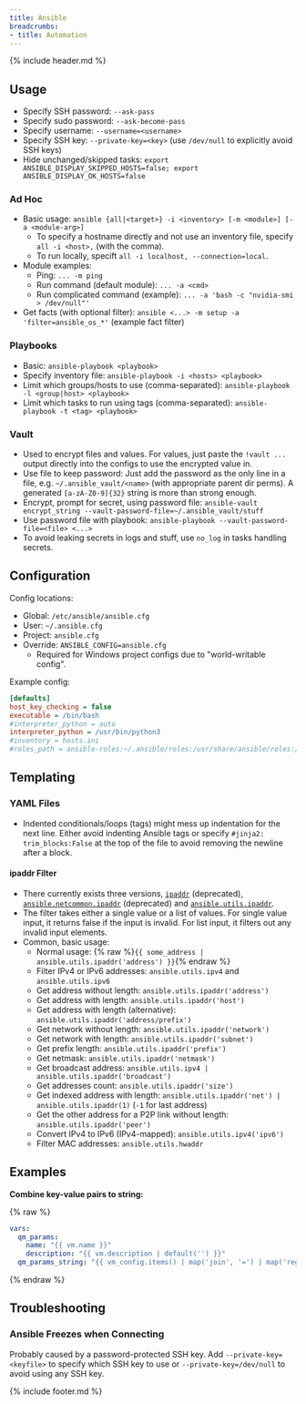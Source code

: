 ```yaml
---
title: Ansible
breadcrumbs:
- title: Automation
---
```

{% include header.md %}

## Usage

- Specify SSH password: `--ask-pass`
- Specify sudo password: `--ask-become-pass`
- Specify username: `--username=<username>`
- Specify SSH key: `--private-key=<key>` (use `/dev/null` to explicitly avoid SSH keys)
- Hide unchanged/skipped tasks: `export ANSIBLE_DISPLAY_SKIPPED_HOSTS=false; export ANSIBLE_DISPLAY_OK_HOSTS=false`

### Ad Hoc

- Basic usage: `ansible {all|<target>} -i <inventory> [-m <module>] [-a <module-arg>]`
    - To specify a hostname directly and not use an inventory file, specify `all -i <host>,` (with the comma).
    - To run locally, specift `all -i localhost, --connection=local`.
- Module examples:
    - Ping: `... -m ping`
    - Run command (default module): `... -a <cmd>`
    - Run complicated command (example): `... -a 'bash -c "nvidia-smi > /dev/null"'`
- Get facts (with optional filter): `ansible <...> -m setup -a 'filter=ansible_os_*'` (example fact filter)

### Playbooks

- Basic: `ansible-playbook <playbook>`
- Specify inventory file: `ansible-playbook -i <hosts> <playbook>`
- Limit which groups/hosts to use (comma-separated): `ansible-playbook -l <group|host> <playbook>`
- Limit which tasks to run using tags (comma-separated): `ansible-playbook -t <tag> <playbook>`

### Vault

- Used to encrypt files and values. For values, just paste the `!vault ...` output directly into the configs to use the encrypted value in.
- Use file to keep password: Just add the password as the only line in a file, e.g. `~/.ansible_vault/<name>` (with appropriate parent dir perms). A generated `[a-zA-Z0-9]{32}` string is more than strong enough.
- Encrypt, prompt for secret, using password file: `ansible-vault encrypt_string --vault-password-file=~/.ansible_vault/stuff`
- Use password file with playbook: `ansible-playbook --vault-password-file=<file> <...>`
- To avoid leaking secrets in logs and stuff, use `no_log` in tasks handling secrets.

## Configuration

Config locations:

- Global: `/etc/ansible/ansible.cfg`
- User: `~/.ansible.cfg`
- Project: `ansible.cfg`
- Override: `ANSIBLE_CONFIG=ansible.cfg`
    - Required for Windows project configs due to "world-writable config".

Example config:

```ini
[defaults]
host_key_checking = false
executable = /bin/bash
#interpreter_python = auto
interpreter_python = /usr/bin/python3
#inventory = hosts.ini
#roles_path = ansible-roles:~/.ansible/roles:/usr/share/ansible/roles:/etc/ansible/roles
```

## Templating

### YAML Files

- Indented conditionals/loops (tags) might mess up indentation for the next line. Either avoid indenting Ansible tags or specify `#jinja2: trim_blocks:False` at the top of the file to avoid removing the newline after a block.

#### ipaddr Filter

- There currently exists three versions, [`ipaddr`](https://docs.ansible.com/ansible/2.4/playbooks_filters_ipaddr.html) (deprecated), [`ansible.netcommon.ipaddr`](https://docs.ansible.com/ansible/latest/user_guide/playbooks_filters_ipaddr.html) (deprecated) and [`ansible.utils.ipaddr`](https://docs.ansible.com/ansible/latest/collections/ansible/utils/docsite/filters_ipaddr.html).
- The filter takes either a single value or a list of values. For single value input, it returns false if the input is invalid. For list input, it filters out any invalid input elements.
- Common, basic usage:
    - Normal usage: {% raw %}`{{ some_address | ansible.utils.ipaddr('address') }}`{% endraw %}
    - Filter IPv4 or IPv6 addresses: `ansible.utils.ipv4` and `ansible.utils.ipv6`
    - Get address without length: `ansible.utils.ipaddr('address')`
    - Get address with length: `ansible.utils.ipaddr('host')`
    - Get address with length (alternative): `ansible.utils.ipaddr('address/prefix')`
    - Get network without length: `ansible.utils.ipaddr('network')`
    - Get network with length: `ansible.utils.ipaddr('subnet')`
    - Get prefix length: `ansible.utils.ipaddr('prefix')`
    - Get netmask: `ansible.utils.ipaddr('netmask')`
    - Get broadcast address: `ansible.utils.ipv4 | ansible.utils.ipaddr('broadcast')`
    - Get addresses count: `ansible.utils.ipaddr('size')`
    - Get indexed address with length: `ansible.utils.ipaddr('net') | ansible.utils.ipaddr(1)` (`-1` for last address)
    - Get the other address for a P2P link without length: `ansible.utils.ipaddr('peer')`
    - Convert IPv4 to IPv6 (IPv4-mapped): `ansible.utils.ipv4('ipv6')`
    - Filter MAC addresses: `ansible.utils.hwaddr`

## Examples

**Combine key-value pairs to string:**

{% raw %}
```yaml
vars:
  qm_params:
    name: "{{ vm.name }}"
    description: "{{ vm.description | default('') }}"
  qm_params_string: "{{ vm_config.items() | map('join', '=') | map('regex_replace', '^([^=]*)=(.*)$', '--\\1=\"\\2\"') | join(' ') }}"
```
{% endraw %}

## Troubleshooting

### Ansible Freezes when Connecting

Probably caused by a password-protected SSH key. Add `--private-key=<keyfile>` to specify which SSH key to use or `--private-key=/dev/null` to avoid using any SSH key.

{% include footer.md %}
